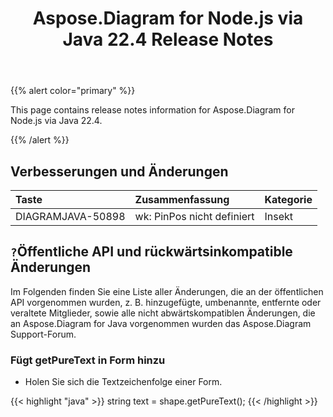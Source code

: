 ﻿---
title: Aspose.Diagram for Node.js via Java 22.4 Release Notes
type: docs
weight: 25
url: /de/java/aspose-diagram-for-node-js-via-java-22-4-release-notes/
---
{{% alert color="primary" %}}

This page contains release notes information for Aspose.Diagram for Node.js via Java 22.4.

{{% /alert %}}
## **Verbesserungen und Änderungen**  ##

|**Taste**|**Zusammenfassung**|**Kategorie**|
|:- |:- |:- |
|DIAGRAMJAVA-50898|wk: PinPos nicht definiert|Insekt|

## `?`**Öffentliche API und rückwärtsinkompatible Änderungen**
Im Folgenden finden Sie eine Liste aller Änderungen, die an der öffentlichen API vorgenommen wurden, z. B. hinzugefügte, umbenannte, entfernte oder veraltete Mitglieder, sowie alle nicht abwärtskompatiblen Änderungen, die an Aspose.Diagram for Java vorgenommen wurden das Aspose.Diagram Support-Forum.

### **Fügt getPureText in Form hinzu**
- Holen Sie sich die Textzeichenfolge einer Form.

{{< highlight "java" >}}
string text = shape.getPureText();
{{< /highlight >}}